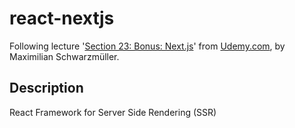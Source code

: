 # react-nextjs
Following lecture '[Section 23: Bonus: Next.js](https://www.udemy.com/react-the-complete-guide-incl-redux/)' from [Udemy.com](https://www.udemy.com/), by Maximilian Schwarzmüller.

## Description
React Framework for Server Side Rendering (SSR)